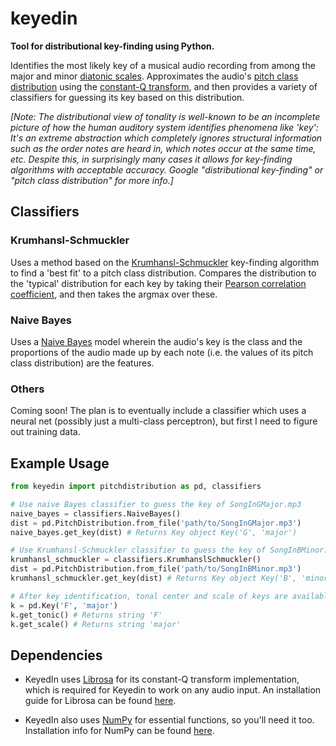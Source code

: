 # keyedin

**Tool for distributional key-finding using Python.**

Identifies the most likely key of a musical audio recording from among the major and minor [diatonic scales](https://en.wikipedia.org/wiki/Diatonic_scale). Approximates the audio's [pitch class distribution](http://mp.ucpress.edu/content/25/3/193) using the [constant-Q transform](https://en.wikipedia.org/wiki/Constant-Q_transform), and then provides a variety of classifiers for guessing its key based on this distribution.

*[Note: The distributional view of tonality is well-known to be an incomplete picture of how the human auditory system identifies phenomena like 'key': It's an extreme abstraction which completely ignores structural information such as the order notes are heard in, which notes occur at the same time, etc. Despite this, in surprisingly many cases it allows for key-finding algorithms with acceptable accuracy. Google "distributional key-finding" or "pitch class distribution" for more info.]*

## Classifiers
### Krumhansl-Schmuckler
Uses a method based on the [Krumhansl-Schmuckler](http://rnhart.net/articles/key-finding/) key-finding algorithm to find a 'best fit' to a pitch class distribution. Compares the distribution to the 'typical' distribution for each key by taking their [Pearson correlation coefficient](https://en.wikipedia.org/wiki/Pearson_correlation_coefficient), and then takes the argmax over these.

### Naive Bayes
Uses a [Naive Bayes](https://en.wikipedia.org/wiki/Naive_Bayes_classifier) model wherein the audio's key is the class and the proportions of the audio made up by each note (i.e. the values of its pitch class distribution) are the features. 

### Others
Coming soon! The plan is to eventually include a classifier which uses a neural net (possibly just a multi-class perceptron), but first I need to figure out training data.

## Example Usage
```python
from keyedin import pitchdistribution as pd, classifiers

# Use naive Bayes classifier to guess the key of SongInGMajor.mp3
naive_bayes = classifiers.NaiveBayes()
dist = pd.PitchDistribution.from_file('path/to/SongInGMajor.mp3')
naive_bayes.get_key(dist) # Returns Key object Key('G', 'major')

# Use Krumhansl-Schmuckler classifier to guess the key of SongInBMinor.mp3
krumhansl_schmuckler = classifiers.KrumhanslSchmuckler()
dist = pd.PitchDistribution.from_file('path/to/SongInBMinor.mp3')
krumhansl_schmuckler.get_key(dist) # Returns Key object Key('B', 'minor')

# After key identification, tonal center and scale of keys are available through Key.get_tonic() and Key.get_scale
k = pd.Key('F', 'major')
k.get_tonic() # Returns string 'F'
k.get_scale() # Returns string 'major'
```

## Dependencies
* KeyedIn uses [Librosa](https://github.com/librosa) for its constant-Q transform implementation, which is required for Keyedin to work on any audio input. An installation guide for Librosa can be found [here](https://librosa.github.io/librosa/install.html).

* KeyedIn also uses [NumPy](https://github.com/numpy) for essential functions, so you'll need it too. Installation info for NumPy can be found [here](https://www.scipy.org/install.html).

